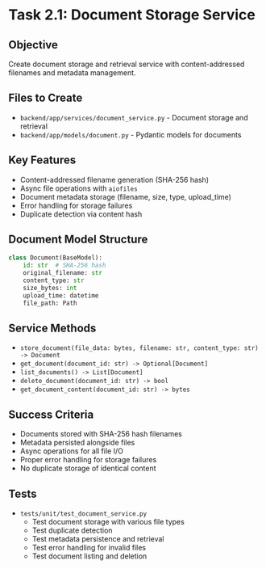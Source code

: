 # Task 2.1: Document Storage Service

## Objective
Create document storage and retrieval service with content-addressed filenames and metadata management.

## Files to Create
- `backend/app/services/document_service.py` - Document storage and retrieval
- `backend/app/models/document.py` - Pydantic models for documents

## Key Features
- Content-addressed filename generation (SHA-256 hash)
- Async file operations with `aiofiles`
- Document metadata storage (filename, size, type, upload_time)
- Error handling for storage failures
- Duplicate detection via content hash

## Document Model Structure
```python
class Document(BaseModel):
    id: str  # SHA-256 hash
    original_filename: str
    content_type: str
    size_bytes: int
    upload_time: datetime
    file_path: Path
```

## Service Methods
- `store_document(file_data: bytes, filename: str, content_type: str) -> Document`
- `get_document(document_id: str) -> Optional[Document]`
- `list_documents() -> List[Document]`
- `delete_document(document_id: str) -> bool`
- `get_document_content(document_id: str) -> bytes`

## Success Criteria
- Documents stored with SHA-256 hash filenames
- Metadata persisted alongside files
- Async operations for all file I/O
- Proper error handling for storage failures
- No duplicate storage of identical content

## Tests
- `tests/unit/test_document_service.py`
  - Test document storage with various file types
  - Test duplicate detection
  - Test metadata persistence and retrieval
  - Test error handling for invalid files
  - Test document listing and deletion
